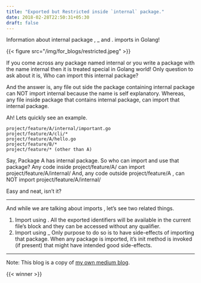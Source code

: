 ```yaml
---
title: "Exported but Restricted inside `internal` package."
date: 2018-02-28T22:50:31+05:30
draft: false
---
```



Information about internal package , _ and . imports in Golang!

{{< figure src="/img/for_blogs/restricted.jpeg" >}}


If you come across any package named internal or you write a package with the name internal then it is treated special in Golang world!
Only question to ask about it is, Who can import this internal package?


And the answer is, any file out side the package containing internal package can NOT import internal because the name is self explanatory.
Whereas, any file inside package that contains internal package, can import that internal package.


Ah! Lets quickly see an example.

```
project/feature/A/internal/important.go
project/feature/A/cli/*
project/feature/A/hello.go
project/feature/B/*
project/feature/* (other than A)
```

Say, Package A has internal package. So who can import and use that package?
Any code inside project/feature/A/ can import project/feature/A/internal/
And, any code outside project/feature/A , can NOT import project/feature/A/internal/


Easy and neat, isn’t it?

-----

And while we are talking about imports , let’s see two related things.
1. Import using .
All the exported identifiers will be available in the current file’s block and they can be accessed without any qualifier.
2. Import using _
Only purpose to do so is to have side-effects of importing that package. When any package is imported, it’s init method is invoked (if present) that might have intended good side-effects.


------
Note: This blog is a copy of [my own medium blog](https://medium.com/@pranavgore09/exported-but-restricted-inside-internal-package-354e58469523).

{{< winner >}}
